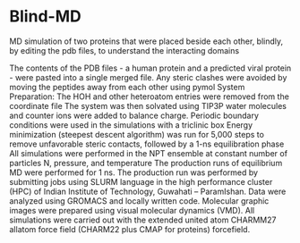 # Blind-MD
MD simulation of two proteins that were placed beside each other, blindly, by editing the pdb files, to understand the interacting domains

The contents of the PDB files - a human protein and a predicted viral protein - were pasted into a single merged file. 
Any steric clashes were avoided by moving the peptides away from each other using pymol
System Preparation: The HOH and other heteroatom entries were removed from the coordinate file
The system was then solvated using TIP3P water molecules and counter ions were added to balance charge.
Periodic boundary conditions were used in the simulations with a triclinic box
Energy minimization (steepest descent algorithm) was run for 5,000 steps to remove unfavorable steric contacts, followed by a 1-ns equilibration phase
All simulations were performed in the NPT ensemble at constant number of particles N, pressure, and temperature
The production runs of equilibrium MD were performed for 1 ns.
The production run was performed by submitting jobs using SLURM language in the high performance cluster (HPC) of Indian Institute of Technology, Guwahati – ParamIshan.
Data were analyzed using GROMACS and locally written code. Molecular graphic images were prepared using visual molecular dynamics (VMD).
All simulations were carried out with the extended united atom CHARMM27 allatom force field (CHARM22 plus CMAP for proteins) forcefield.
